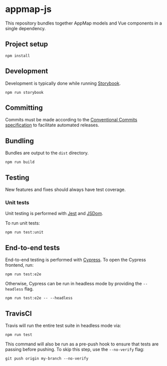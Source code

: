 # appmap-js

This repository bundles together AppMap models and Vue components in a single
dependency.

## Project setup

```
npm install
```

## Development

Development is typically done while running
[Storybook](https://storybook.js.org/docs/vue/get-started/introduction).

```
npm run storybook
```

## Committing

Commits must be made according to the
[Conventional Commits specification](https://conventionalcommits.org/) to
facilitate automated releases.

## Bundling

Bundles are output to the `dist` directory.

```
npm run build
```

## Testing

New features and fixes should always have test coverage.

### Unit tests

Unit testing is performed with [Jest](https://jestjs.io/docs/en/getting-started)
and [JSDom](https://github.com/jsdom/jsdom).

To run unit tests:

```
npm run test:unit
```

## End-to-end tests

End-to-end testing is performed with [Cypress](https://docs.cypress.io/). To
open the Cypress frontend, run:

```
npm run test:e2e
```

Otherwise, Cypress can be run in headless mode by providing the `--headless`
flag.

```
npm run test:e2e -- --headless
```

## TravisCI

Travis will run the entire test suite in headless mode via:

```
npm run test
```

This command will also be run as a pre-push hook to ensure that tests are
passing before pushing. To skip this step, use the `--no-verify` flag:

```
git push origin my-branch --no-verify
```

